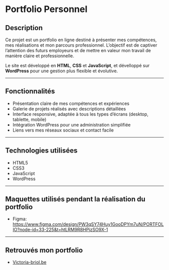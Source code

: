 # Portfolio Personnel

## Description

Ce projet est un portfolio en ligne destiné à présenter mes compétences, mes réalisations et mon parcours professionnel. L’objectif est de captiver l’attention des futurs employeurs et de mettre en valeur mon travail de manière claire et professionnelle.

Le site est développé en **HTML**, **CSS** et **JavaScript**, et dévelloppé sur **WordPress** pour une gestion plus flexible et évolutive.

---

## Fonctionnalités

- Présentation claire de mes compétences et expériences
- Galerie de projets réalisés avec descriptions détaillées
- Interface responsive, adaptée à tous les types d’écrans (desktop, tablette, mobile)
- Intégration WordPress pour une administration simplifiée
- Liens vers mes réseaux sociaux et contact facile

---

## Technologies utilisées

- HTML5 
- CSS3  
- JavaScript 
- WordPress 

---

## Maquettes utilisés pendant la réalisation du portfolio

- Figma: https://www.figma.com/design/PW3qSY74Huy1GooDPYm7uN/PORTFOLIO?node-id=33-225&t=htLRM9R8HPjzSO9X-1

---

## Retrouvés mon portfolio
-  [Victoria-briol.be](https://victoria-briol.be/)

